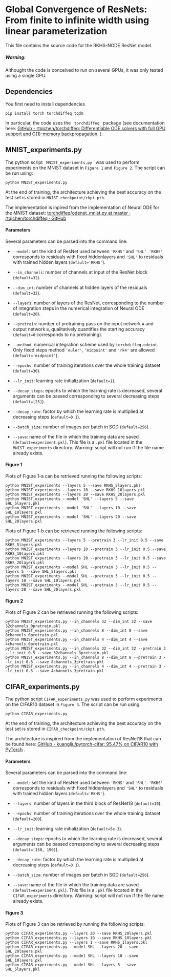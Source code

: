 # Global Convergence of ResNets: From finite to infinite width using linear parameterization

This file contains the source code for the RKHS-NODE ResNet model.

##### Warning:

Althought the code is conceived to run on several GPUs, it was only tested using a single GPU.

## Dependencies

You first need to install dependencies

```
pip install torch torchdiffeq tqdm
```

In particular, the code uses the <code> torchdiffeq </code> package (see documentation here: [GitHub - rtqichen/torchdiffeq: Differentiable ODE solvers with full GPU support and O(1)-memory backpropagation.](https://github.com/rtqichen/torchdiffeq) ).

## MNIST_experiments.py

The python script <code> MNIST_experiments.py </code> was used to perform experiments on the MNIST dataset in `Figure 1` and `Figure 2`.  The script can be run using:

```
python MNIST_experiments.py
```

At the end of training, the architecture achieving the best accuracy on the test set is stored in `MNIST_checkpoint/ckpt.pth`.

The implementation is inpired from the implementation of Neural ODE for the MNIST dataset: [torchdiffeq/odenet_mnist.py at master · rtqichen/torchdiffeq · GitHub](https://github.com/rtqichen/torchdiffeq/blob/master/examples/odenet_mnist.py) 

#### Parameters

Several parameters can be parsed into the command line:

- `--model`: set the kind of ResNet used between `'RKHS'` and `'SHL'`. `'RKHS'` corresponds to residuals with fixed hiddenlayers and `'SHL'` to residuals with trained hidden layers (`default='RKHS'`).

- `--in_channels`:  number of channels at input of the ResNet block (`default=32`).

- `--dim_int`: number of channels at hidden layers of the residuals (`default=32`).

- `--layers`: number of layers of the ResNet, corresponding to the number of integration steps in the numerical integration of Neural ODE (`default=20`).

- `--pretrain`: number of pretraining pass on the input network $\mathtt{A}$ and output network $\mathtt{B}$, qualitatively quantifies the starting accuracy (`default=0` corresponds to no pretraining).

- `--method`: numerical integration scheme used by `torchdiffeq.odeint`. Only fixed steps method `'euler'`, `'midpoint'` and `'rk4'` are allowed (`default='midpoint'`).

- `--epochs`: number of training iterations over the whole training dataset (`default=30`).

- `--lr_init`: learning rate initialization (`default=1`).

- `--decay_steps`: epochs to which the learning rate is decreased, several arguments can be passed corresponding to several decreasing steps (`default=[25]`).

- `--decay_rate`: factor by which the learning rate is multiplied at decreasing steps (`default=0.1`).

- `--batch_size`: number of images per batch in SGD (`default=256`).

- `--save`: name of the file in which the training data are saved (`default=experiment.pkl`). This file is a `.pkl` file located in the `MNIST_experiments` directory. Warning: script will not run if the file name already exists.

#### Figure 1

  Plots of Figure 1-a can be retrieved running the following scripts:

```
python MNIST_experiments --layers 5 --save RKHS_5layers.pkl
python MNIST_experiments --layers 10 --save RKHS_10layers.pkl
python MNIST_experiments --layers 20 --save RKHS_20layers.pkl
python MNIST_experiments --model 'SHL' --layers 5 --save SHL_5layers.pkl
python MNIST_experiments --model 'SHL' --layers 10 --save SHL_10layers.pkl
python MNIST_experiments --model 'SHL' --layers 20 --save SHL_20layers.pkl
```

  Plots of Figure 1-b can be retrieved running the following scripts:

```
python MNIST_experiments --layers 5 --pretrain 3 --lr_init 0.5 --save RKHS_5layers.pkl
python MNIST_experiments --layers 10 --pretrain 3 --lr_init 0.5 --save RKHS_10layers.pkl
python MNIST_experiments --layers 20 --pretrain 3 --lr_init 0.5 --save RKHS_20layers.pkl
python MNIST_experiments --model SHL --pretrain 3 --lr_init 0.5 --layers 5 --save SHL_5layers.pkl
python MNIST_experiments --model SHL --pretrain 3 --lr_init 0.5 --layers 10 --save SHL_10layers.pkl
python MNIST_experiments --model SHL --pretrain 3 --lr_init 0.5 --layers 20 --save SHL_20layers.pkl
```

#### Figure 2

Plots of Figure 2 can be retrieved running the following scripts:

```
python MNIST_experiments.py --in_channels 32 --dim_int 32 --save 32channels_0pretrain.pkl
python MNIST_experiments.py --in_channels 8 --dim_int 8 --save 8channels_0pretrain.pkl
python MNIST_experiments.py --in_channels 4 --dim_int 4 --save 4channels_0pretrain.pkl
python MNIST_experiments.py --in_channels 32 --dim_int 32 --pretrain 3 --lr_init 0.5 --save 32channels_3pretrain.pkl
python MNIST_experiments.py --in_channels 8 --dim_int 8 --pretrain 3 --lr_init 0.5 --save 8channels_3pretrain.pkl
python MNIST_experiments.py --in_channels 4 --dim_int 4 --pretrain 3 --lr_init 0.5 --save 4channels_3pretrain.pkl
```

## CIFAR_experiments.py

The python script `CIFAR_experiments.py` was used to perform experiments on the CIFAR10 dataset in `Figure 3`. The script can be run using:

```
python CIFAR_experiments.py
```

At the end of training, the architecture achieving the best accuracy on the test set is stored in `CIFAR_checkpoint/ckpt.pth`.

The architecture is inspired from the implementation of ResNet18 that can be found here: [GitHub - kuangliu/pytorch-cifar: 95.47% on CIFAR10 with PyTorch](https://github.com/kuangliu/pytorch-cifar) .

#### Parameters

Several parameters can be parsed into the command line:

- `--model`: set the kind of ResNet used between `'RKHS'` and `'SHL'`. `'RKHS'` corresponds to residuals with fixed hiddenlayers and `'SHL'` to residuals with trained hidden layers (`default='RKHS'`).

- `--layers`: number of layers in the third block of  ResNet18 (`default=10`).

- `--epochs`: number of training iterations over the whole training dataset (`default=200`).

- `--lr_init`: learning rate initialization (`default=5e-3`).

- `--decay_steps`: epochs to which the learning rate is decreased, several arguments can be passed corresponding to several decreasing steps (`default=[150, 190]`).

- `--decay_rate`: factor by which the learning rate is multiplied at decreasing steps (`default=0.1`).

- `--batch_size`: number of images per batch in SGD (`default=256`).

- `--save`: name of the file in which the training data are saved (`default=experiment.pkl`). This file is a `.pkl` file located in the `CIFAR_experiments` directory. Warning: script will not run if the file name already exists.

#### Figure 3

Plots of Figure 3 can be retrieved by running the following scripts:

```
python CIFAR_experiments.py --layers 20 --save RKHS_20layers.pkl
python CIFAR_experiments.py --layers 10 --save RKHS_10layers.pkl
python CIFAR_experiments.py --layers 1 --save RKHS_1layers.pkl
python CIFAR_experiments.py --model SHL --layers 20 --save SHL_20layers.pkl
python CIFAR_experiments.py --model SHL --layers 10 --save SHL_10layers.pkl
python CIFAR_experiments.py --model SHL --layers 5 --save SHL_5layers.pkl
```
